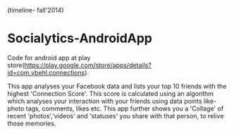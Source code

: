 (timeline- fall'2014)

# Socialytics-AndroidApp

Code for android app at play store(https://play.google.com/store/apps/details?id=com.vbehl.connections).

This app analyses your Facebook data and lists your top 10 friends with the highest 'Connection Score'. This score is calculated using an algorithm which analyses your interaction with your friends using data points like- photo tags, comments, likes etc. This app further shows you a 'Collage' of recent 'photos','videos' and 'statuses' you share with that person, to relive those memories.

